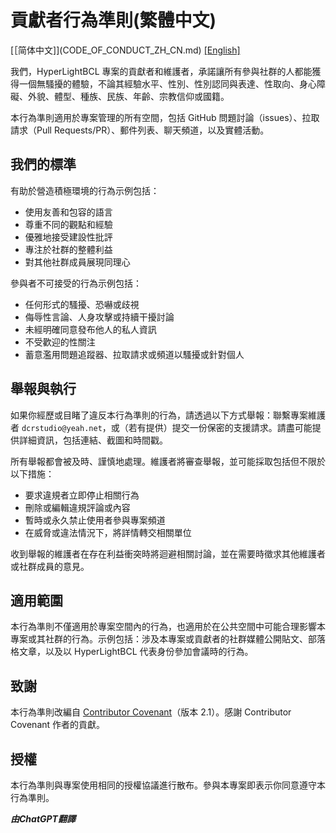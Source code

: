 # 貢獻者行為準則(繁體中文)
[［简体中文]](CODE_OF_CONDUCT_ZH_CN.md)
[[English]](CODE_OF_CONDUCT.md)

我們，HyperLightBCL 專案的貢獻者和維護者，承諾讓所有參與社群的人都能獲得一個無騷擾的體驗，不論其經驗水平、性別、性別認同與表達、性取向、身心障礙、外貌、體型、種族、民族、年齡、宗教信仰或國籍。

本行為準則適用於專案管理的所有空間，包括 GitHub 問題討論（issues）、拉取請求（Pull Requests/PR）、郵件列表、聊天頻道，以及實體活動。

## 我們的標準

有助於營造積極環境的行為示例包括：

* 使用友善和包容的語言
* 尊重不同的觀點和經驗
* 優雅地接受建設性批評
* 專注於社群的整體利益
* 對其他社群成員展現同理心

參與者不可接受的行為示例包括：

* 任何形式的騷擾、恐嚇或歧視
* 侮辱性言論、人身攻擊或持續干擾討論
* 未經明確同意發布他人的私人資訊
* 不受歡迎的性關注
* 蓄意濫用問題追蹤器、拉取請求或頻道以騷擾或針對個人

## 舉報與執行

如果你經歷或目睹了違反本行為準則的行為，請透過以下方式舉報：聯繫專案維護者 `dcrstudio@yeah.net`，或（若有提供）提交一份保密的支援請求。請盡可能提供詳細資訊，包括連結、截圖和時間戳。

所有舉報都會被及時、謹慎地處理。維護者將審查舉報，並可能採取包括但不限於以下措施：

* 要求違規者立即停止相關行為
* 刪除或編輯違規評論或內容
* 暫時或永久禁止使用者參與專案頻道
* 在威脅或違法情況下，將詳情轉交相關單位

收到舉報的維護者在存在利益衝突時將迴避相關討論，並在需要時徵求其他維護者或社群成員的意見。

## 適用範圍

本行為準則不僅適用於專案空間內的行為，也適用於在公共空間中可能合理影響本專案或其社群的行為。示例包括：涉及本專案或貢獻者的社群媒體公開貼文、部落格文章，以及以 HyperLightBCL 代表身份參加會議時的行為。

## 致謝

本行為準則改編自 [Contributor Covenant](https://www.contributor-covenant.org/version/2/1/code_of_conduct.html)（版本 2.1）。感謝 Contributor Covenant 作者的貢獻。

## 授權

本行為準則與專案使用相同的授權協議進行散布。參與本專案即表示你同意遵守本行為準則。

***由ChatGPT翻譯***